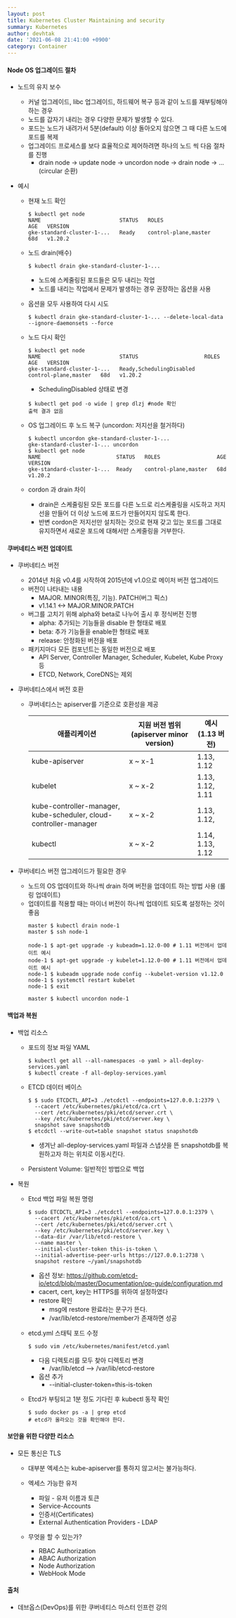 ```yaml
---
layout: post
title: Kubernetes Cluster Maintaining and security
summary: Kubernetes
author: devhtak
date: '2021-06-08 21:41:00 +0900'
category: Container
---
```


#### Node OS 업그레이드 절차

- 노드의 유지 보수
  - 커널 업그레이드, libc 업그레이드, 하드웨어 복구 등과 같이 노드를 재부팅해야 하는 경우
  - 노드를 갑자기 내리는 경우 다양한 문제가 발생할 수 있다.
  - 포드는 노드가 내려가서 5분(default) 이상 돌아오지 않으면 그 때 다른 노드에 포드를 복제
  - 업그레이드 프로세스를 보다 효율적으로 제어하려면 하나의 노드 씩 다음 절차를 진행
    - drain node -> update node -> uncordon node -> drain node -> ...(circular 순환)
    
- 예시
  - 현재 노드 확인
    ```
    $ kubectl get node
    NAME                         STATUS   ROLES                  AGE   VERSION
    gke-standard-cluster-1-...   Ready    control-plane,master   68d   v1.20.2
    ```
  - 노드 drain(배수)
    ```
    $ kubectl drain gke-standard-cluster-1-...
    ```
    - 노드에 스케줄링된 포드들은 모두 내리는 작업
    - 노드를 내리는 작업에서 문제가 발생하는 경우 권장하는 옵션을 사용
  - 옵션을 모두 사용하여 다시 시도
    ```
    $ kubectl drain gke-standard-cluster-1-... --delete-local-data --ignore-daemonsets --force
    ```
  - 노드 다시 확인
    ```
    $ kubectl get node
    NAME                         STATUS                     ROLES                  AGE   VERSION
    gke-standard-cluster-1-...   Ready,SchedulingDisabled   control-plane,master   68d   v1.20.2
    ```
    - SchedulingDisabled 상태로 변경
    ```
    $ kubectl get pod -o wide | grep dlzj #node 확인
    출력 결과 없음
    ```
  - OS 업그레이드 후 노드 복구 (uncordon: 저지선을 철거하다)
    ```
    $ kubectl uncordon gke-standard-cluster-1-...
    gke-standard-cluster-1-... uncordon
    $ kubectl get node
    NAME                        STATUS   ROLES                  AGE   VERSION
    gke-standard-cluster-1-...  Ready    control-plane,master   68d   v1.20.2
    ```

  - cordon 과 drain 차이
    - drain은 스케줄링된 모든 포드를 다른 노드로 리스케줄링을 시도하고 저지선을 만들어 더 이상 노드에 포드가 만들어지지 않도록 한다.
    - 반변 cordon은 저지선만 설치하는 것으로 현재 갖고 있는 포드를 그대로 유지하면서 새로운 포드에 대해서만 스케줄링을 거부한다.

#### 쿠버네티스 버전 업데이트

- 쿠버네티스 버전
  - 2014년 처음 v0.4를 시작하여 2015년에 v1.0으로 메이저 버전 업그레이드
  - 버전이 나타내는 내용
    - MAJOR. MINOR(특징, 기능). PATCH(버그 픽스)
    - v1.14.1 <-> MAJOR.MINOR.PATCH
  - 버그를 고치기 위해 alpha와 beta로 나누어 출시 후 정식버전 진행
    - alpha: 추가되는 기능들을 disable 한 형태로 배포
    - beta: 추가 기능들을 enable한 형태로 배포
    - release: 안정화된 버전을 배포
  - 패키지마다 모든 컴포넌트는 동일한 버전으로 배포
    - API Server, Controller Manager, Scheduler, Kubelet, Kube Proxy 등
    - ETCD, Network, CoreDNS는 제외

- 쿠버네티스에서 버전 호환
  - 쿠버네티스는 apiserver를 기준으로 호환성을 제공
    
    |애플리케이션|지원 버전 범위(apiserver minor version)|예시(1.13 버전)|
    |---|---|---|
    |kube-apiserver|x ~ x-1|1.13, 1.12|
    |kubelet|x ~ x-2|1.13, 1.12, 1.11|
    |kube-controller-manager, kube-scheduler, cloud-controller-manager|x ~ x-2|1.13, 1.12,|
    |kubectl|x ~ x-2|1.14, 1.13, 1.12|

- 쿠버네티스 버전 업그레이드가 필요한 경우
  - 노드의 OS 업데이트와 하나씩 drain 하며 버전을 업데이트 하는 방법 사용 (롤링 업데이트)
  - 업데이트를 적용할 때는 마이너 버전이 하나씩 업데이트 되도록 설정하는 것이 좋음
    ```
    master $ kubectl drain node-1
    master $ ssh node-1
    
    node-1 $ apt-get upgrade -y kubeadm=1.12.0-00 # 1.11 버전에서 업데이트 예시
    node-1 $ apt-get upgrade -y kubelet=1.12.0-00 # 1.11 버전에서 업데이트 예시
    node-1 $ kubeadm upgrade node config --kubelet-version v1.12.0
    node-1 $ systemctl restart kubelet
    node-1 $ exit
    
    master $ kubectl uncordon node-1
    ```

#### 백업과 복원

- 백업 리소스
  - 포드의 정보 파일 YAML
    ```
    $ kubectl get all --all-namespaces -o yaml > all-deploy-services.yaml
    $ kubectl create -f all-deploy-services.yaml
    ```
    
  - ETCD 데이터 베이스
    ```
    $ $ sudo ETCDCTL_API=3 ./etcdctl --endpoints=127.0.0.1:2379 \
      --cacert /etc/kubernetes/pki/etcd/ca.crt \
      --cert /etc/kubernetes/pki/etcd/server.crt \
      --key /etc/kubernetes/pki/etcd/server.key \
      snapshot save snapshotdb
    $ etcdctl --write-out=table snapshot status snapshotdb
    ```
    - 생겨난 all-deploy-services.yaml 파일과 스냅샷을 뜬 snapshotdb를 복원하고자 하는 위치로 이동시킨다.
    
  - Persistent Volume: 일반적인 방법으로 백업

- 복원
  - Etcd 백업 파일 복원 명령
    ```
    $ sudo ETCDCTL_API=3 ./etcdctl --endpoints=127.0.0.1:2379 \
      --cacert /etc/kubernetes/pki/etcd/ca.crt \
      --cert /etc/kubernetes/pki/etcd/server.crt \
      --key /etc/kubernetes/pki/etcd/server.key \
      --data-dir /var/lib/etcd-restore \
      --name master \
      --initial-cluster-token this-is-token \
      --initial-advertise-peer-urls https://127.0.0.1:2738 \
      snapshot restore ~/yaml/snapshotdb
    ```
    - 옵션 정보: https://github.com/etcd-io/etcd/blob/master/Documentation/op-guide/configuration.md
    - cacert, cert, key는 HTTPS를 위하여 설정하였다
    - restore 확인
      - msg에 restore 완료라는 문구가 뜬다.
      - /var/lib/etcd-restore/member가 존재하면 성공
      
  - etcd.yml 스태틱 포드 수정
    ```
    $ sudo vim /etc/kubernetes/manifest/etcd.yaml
    ```
    - 다음 디렉토리를 모두 찾아 디렉토리 변경
      - /var/lib/etcd --> /var/lib/etcd-restore
    - 옵션 추가
      - --initial-cluster-token=this-is-token
    
  - Etcd가 부팅되고 1분 정도 기다린 후 kubectl 동작 확인
    ```
    $ sudo docker ps -a | grep etcd
    # etcd가 올라오는 것을 확인해야 한다.
    ```

#### 보안을 위한 다양한 리소스

- 모든 통신은 TLS
  - 대부분 엑세스는 kube-apiserver를 통하지 않고서는 불가능하다.
  - 엑세스 가능한 유저
    - 파일 - 유저 이름과 토큰
    - Service-Accounts
    - 인증서(Certificates)
    - External Authentication Providers - LDAP
    
  - 무엇을 할 수 있는가?
    - RBAC Authorization
    - ABAC Authorization
    - Node Authorization
    - WebHook Mode
    
#### 출처

- 데브옵스(DevOps)를 위한 쿠버네티스 마스터 인프런 강의
